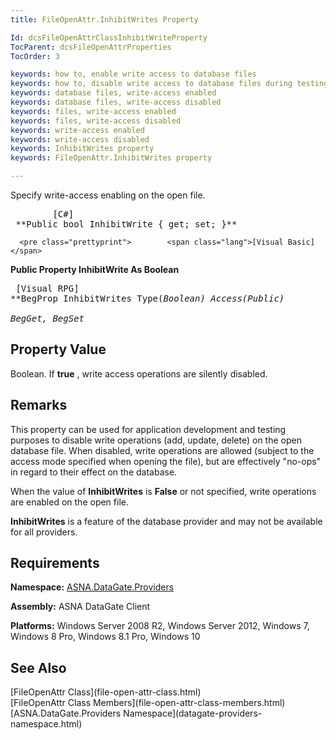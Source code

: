 ```yaml
---
title: FileOpenAttr.InhibitWrites Property

Id: dcsFileOpenAttrClassInhibitWriteProperty
TocParent: dcsFileOpenAttrProperties
TocOrder: 3

keywords: how to, enable write access to database files
keywords: how to, disable write access to database files during testing
keywords: database files, write-access enabled
keywords: database files, write-access disabled
keywords: files, write-access enabled
keywords: files, write-access disabled
keywords: write-access enabled
keywords: write-access disabled
keywords: InhibitWrites property
keywords: FileOpenAttr.InhibitWrites property

---
```


Specify write-access enabling on the open file.
<pre class="prettyprint">        <span class="lang">[C#]</span>
 **Public bool InhibitWrite { get; set; }**  </pre>
      <pre class="prettyprint">        <span class="lang">[Visual Basic] </span>
 **Public Property InhibitWrite As Boolean**  </pre>
      <pre class="prettyprint">        <span class="lang">[Visual RPG]</span>
 **BegProp InhibitWrites Type(*Boolean) Access(*Public)<br />   BegGet, BegSet** 
      </pre>

## Property Value

Boolean. If **true** , write access operations are silently disabled.
## Remarks

This property can be used for application development and testing purposes to disable write operations (add, update, delete) on the open database file. When disabled, write operations are allowed (subject to the access mode specified when opening the file), but are effectively "no-ops" in regard to their effect on the database.

When the value of **InhibitWrites** is **False** or not specified, write operations are enabled on the open file.

<span> **InhibitWrites** </span> is a feature of the database provider and may not be available for all providers.
## Requirements

**Namespace:** [ ASNA.DataGate.Providers](datagate-providers-namespace.html) 

**Assembly:** ASNA DataGate Client

**Platforms:** Windows Server 2008 R2, Windows Server 2012, Windows 7, Windows 8 Pro, Windows 8.1 Pro, Windows 10
## See Also

<dl />
      [FileOpenAttr Class](file-open-attr-class.html)
      <br />
      [FileOpenAttr Class Members](file-open-attr-class-members.html)
      <br />
      [ASNA.DataGate.Providers Namespace](datagate-providers-namespace.html)

